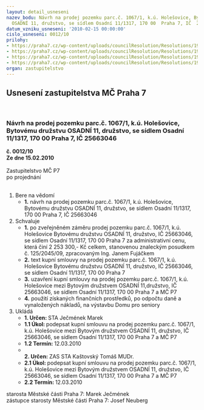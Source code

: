 ```yaml
---
layout: detail_usneseni
nazev_bodu: Návrh na prodej pozemku parc.č. 1067/1, k.ú. Holešovice, Bytovému družstvu
  OSADNÍ 11, družstvo, se sídlem Osadní 11/1317, 170 00  Praha 7, IČ  25663046
datum_vzniku_usneseni: '2010-02-15 00:00:00'
cislo_usneseni: 0012/10
prilohy:
- https://praha7.cz/wp-content/uploads/councilResolution/Resolutions/19740/1-10-usn.0311.doc
- https://praha7.cz/wp-content/uploads/councilResolution/Resolutions/19740/1-10-skmbt_60010012114380.tif
- https://praha7.cz/wp-content/uploads/councilResolution/Resolutions/19740/1-10-ks_osadn%c3%ad_11.doc
- https://praha7.cz/wp-content/uploads/councilResolution/Resolutions/19740/1-10-usn._0106.doc
organ: zastupitelstvo
---
```

<div id="ucUsn_pList" class="usn">
	<span><h2>Usnesení zastupitelstva MČ Praha 7 </h2>
<br></span><div class="standBody">
<span><h3>Návrh na prodej pozemku parc.č. 1067/1, k.ú. Holešovice, Bytovému družstvu OSADNÍ 11, družstvo, se sídlem Osadní 11/1317, 170 00  Praha 7, IČ  25663046</h3></span><div class="center">
		<strong>č. 0012/10</strong><br>
	</div>
<div class="center">
		<strong>Ze dne 15.02.2010</strong><br><br>
	</div>Zastupitelstvo MČ P7<br> po projednání<br><br><ol>
<li>Bere na vědomí<ul><li>
<strong>1.</strong> návrh na prodej pozemku parc.č. 1067/1, k.ú. Holešovice, Bytovému družstvu OSADNÍ 11, družstvo, se sídlem Osadní 11/1317, 170 00  Praha 7, IČ  25663046</li></ul>
</li>
<li>Schvaluje<ul>
<li>
<strong>1.</strong> po zveřejněném záměru prodej pozemku parc.č. 1067/1, k.ú. Holešovice Bytovému družstvu OSADNÍ 11, družstvo, IČ  25663046, se sídlem Osadní 11/1317, 170 00 Praha 7 za administrativní cenu, která činí  2 253 300,- Kč celkem, stanovenou znaleckým posudkem č. 125/2045/09, zpracovaným Ing. Janem Fujáčkem</li>
<li>
<strong>2.</strong> text kupní smlouvy na prodej pozemku parc.č. 1067/1, k.ú. Holešovice Bytovému družstvu OSADNÍ 11, družstvo, IČ  25663046, se sídlem Osadní 11/1317, 170 00 Praha 7</li>
<li>
<strong>3.</strong> uzavření kupní smlouvy na prodej pozemku parc.č. 1067/1, k.ú. Holešovice mezi Bytovým družstvem OSADNÍ 11,družstvo, IČ  25663046, se sídlem Osadní 11/1317, 170 00 Praha 7 a MČ P7</li>
<li>
<strong>4.</strong> použití získaných finančních prostředků, po odpočtu daně a vynaložených nákladů, na výstavbu Domu pro seniory</li>
</ul>
</li>
<li>Ukládá<ul>
<li>
<strong>1. Určen: </strong>STA Ječmének Marek</li>
<li>
<strong>1.1 Úkol: </strong>podepsat kupní smlouvu na prodej pozemku parc.č. 1067/1, k.ú. Holešovice mezi Bytovým družstvem OSADNÍ 11, družstvo, IČ  25663046, se sídlem Osadní 11/1317, 170 00 Praha 7 a MČ P7</li>
<li>
<strong>1.2 Termín: </strong>12.03.2010</li>
<li>
<strong><br>2. Určen: </strong>ZAS STA Kaštovský Tomáš MUDr.</li>
<li>
<strong>2.1 Úkol: </strong>podepsat kupní smlouvu na prodej pozemku parc.č. 1067/1, k.ú. Holešovice mezi Bytovým družstvem OSADNÍ 11, družstvo, IČ  25663046, se sídlem Osadní 11/1317, 170 00 Praha 7 a MČ P7</li>
<li>
<strong>2.2 Termín: </strong>12.03.2010</li>
</ul>
</li>
</ol>starosta Městské části Praha 7: Marek Ječmének<br>zástupce starosty Městské části Praha 7: Josef Neuberg
</div>
</div>